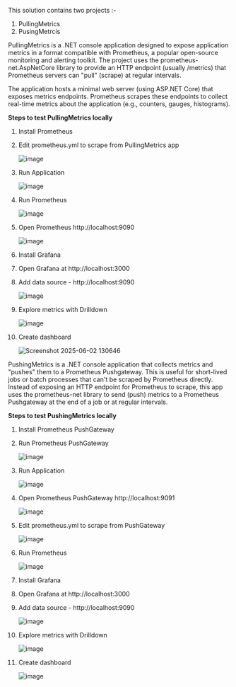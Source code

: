 This solution contains two projects :-
  1. PullingMetrics
  2. PusingMetrcis

PullingMetrics is a .NET console application designed to expose application metrics in a format compatible with Prometheus, a popular open-source monitoring and alerting toolkit. The project uses the prometheus-net.AspNetCore library to provide an HTTP endpoint (usually /metrics) that Prometheus servers can "pull" (scrape) at regular intervals.

The application hosts a minimal web server (using ASP.NET Core) that exposes metrics endpoints. Prometheus scrapes these endpoints to collect real-time metrics about the application (e.g., counters, gauges,   histograms).

**Steps to test PullingMetrics locally**

  1. Install Prometheus
  2. Edit prometheus.yml to scrape from PullingMetrics app

     ![image](https://github.com/user-attachments/assets/ceb94771-a2c2-4696-95c0-1428c356f975)
  4. Run Application

     ![image](https://github.com/user-attachments/assets/544b7fef-f39c-41b0-bab7-4a8b495c2a29)
  6. Run Prometheus
   
     ![image](https://github.com/user-attachments/assets/0a6f6be8-ad6d-41cf-8b40-9ab511560082)
  8. Open Prometheus http://localhost:9090

     ![image](https://github.com/user-attachments/assets/408e4a18-80f3-4e8d-9036-0047cec78194)
  10. Install Grafana
  11. Open Grafana at http://localhost:3000
  12. Add data source - http://localhost:9090

      ![image](https://github.com/user-attachments/assets/ce9050ef-ba89-49a1-89a6-9048f4aa6756)
      
  14. Explore metrics with Drilldown

      ![image](https://github.com/user-attachments/assets/fa1412ac-eac9-44de-8bfe-1fbdc3fcdfc4)
  16.  Create dashboard

       ![Screenshot 2025-06-02 130646](https://github.com/user-attachments/assets/e159e893-8bbe-4418-8425-0f7e11e92fa4)
       

PushingMetrics is a .NET console application that collects metrics and "pushes" them to a Prometheus Pushgateway. This is useful for short-lived jobs or batch processes that can't be scraped by Prometheus directly. Instead of exposing an HTTP endpoint for Prometheus to scrape, this app uses the prometheus-net library to send (push) metrics to a Prometheus Pushgateway at the end of a job or at regular intervals.

**Steps to test PushingMetrics locally**

  1. Install Prometheus PushGateway
  2. Run Prometheus PushGateway

     ![image](https://github.com/user-attachments/assets/9365813c-fde9-4572-b976-c531ef4f2e54)
  4. Run Application

     ![image](https://github.com/user-attachments/assets/8c4893d1-63f2-485e-998c-f7a6ca915e18)
  5.  Open Prometheus PushGateway http://localhost:9091

      ![image](https://github.com/user-attachments/assets/c33de1a0-a349-4eb4-803d-69fa9d3be717)
  6. Edit prometheus.yml to scrape from PushGateway

     ![image](https://github.com/user-attachments/assets/adea6181-bbc1-4284-b552-c187c09904af)     
  7. Run Prometheus

     ![image](https://github.com/user-attachments/assets/0a6f6be8-ad6d-41cf-8b40-9ab511560082)   
  9. Install Grafana
  10. Open Grafana at http://localhost:3000
  11. Add data source - http://localhost:9090

      ![image](https://github.com/user-attachments/assets/ed4b1c90-e211-47c5-85fe-4627da447f77)
  13. Explore metrics with Drilldown

      ![image](https://github.com/user-attachments/assets/27792c88-6538-4fd7-a5a0-77b3c149e1f6)

  14. Create dashboard

      ![image](https://github.com/user-attachments/assets/dfb8596a-f794-4b4a-88f9-6eb33d08c4f3)
